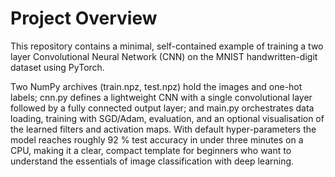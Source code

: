 # Project Overview
This repository contains a minimal, self-contained example of training a two layer Convolutional Neural Network (CNN) on the MNIST handwritten-digit dataset using PyTorch. 

Two NumPy archives (train.npz, test.npz) hold the images and one-hot labels; cnn.py defines a lightweight CNN with a single convolutional layer followed by a fully connected output layer; and main.py orchestrates data loading, training with SGD/Adam, evaluation, and an optional visualisation of the learned filters and activation maps. With default hyper-parameters the model reaches roughly 92 % test accuracy in under three minutes on a CPU, making it a clear, compact template for beginners who want to understand the essentials of image classification with deep learning.